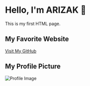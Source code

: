 <!DOCTYPE html>
<html>
<head>
  <title>My First Page</title>
</head>
<body>
  <h1>Hello, I'm ARIZAK 👾</h1>
  <p>This is my first HTML page.</p>
</body>
</html>





<!DOCTYPE html>
<html>
<head>
  <title>Links & Images</title>
</head>
<body>
  <h2>My Favorite Website</h2>
  <a href="https://github.com/a-rizak" target="_blank">Visit My GitHub</a>

  <h2>My Profile Picture</h2>
  <img src="https://via.placeholder.com/200" alt="Profile Image">
</body>
</html>

